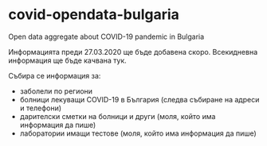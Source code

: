 # covid-opendata-bulgaria
Open data aggregate about COVID-19 pandemic in Bulgaria

Информацията преди 27.03.2020 ще бъде добавена скоро.
Всекидневна информация ще бъде качвана тук.

Събира се информация за:
* заболели по региони
* болници лекуващи COVID-19 в България (следва събиране на адреси и телефони)
* дарителски сметки на болници и други (моля, който има информация да пише)
* лаборатории имащи тестове (моля, който има информация да пише)
